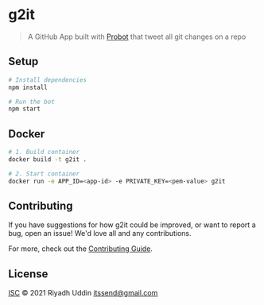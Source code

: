 # g2it

> A GitHub App built with [Probot](https://github.com/probot/probot) that tweet all git changes on a repo

## Setup

```sh
# Install dependencies
npm install

# Run the bot
npm start
```

## Docker

```sh
# 1. Build container
docker build -t g2it .

# 2. Start container
docker run -e APP_ID=<app-id> -e PRIVATE_KEY=<pem-value> g2it
```

## Contributing

If you have suggestions for how g2it could be improved, or want to report a bug, open an issue! We'd love all and any contributions.

For more, check out the [Contributing Guide](CONTRIBUTING.md).

## License

[ISC](LICENSE) © 2021 Riyadh Uddin <itssend@gmail.com>
